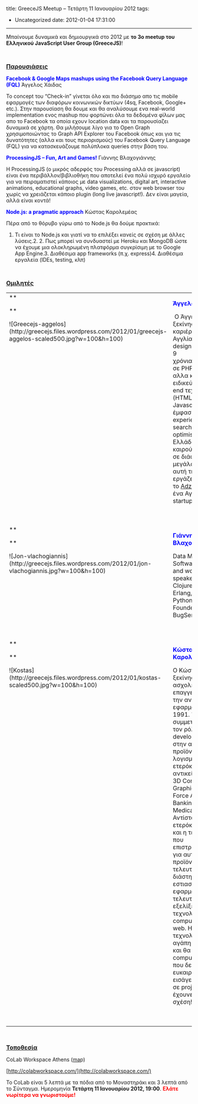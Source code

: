 title: GreeceJS Meetup – Τετάρτη 11 Ιανουαρίου 2012
tags:
  - Uncategorized
date: 2012-01-04 17:31:00
---

&Mu;&pi;&alpha;ί&nu;&omicron;&upsilon;&mu;&epsilon; &delta;&upsilon;&nu;&alpha;&mu;&iota;&kappa;ά &kappa;&alpha;&iota; &delta;&eta;&mu;&iota;&omicron;&upsilon;&rho;&gamma;&iota;&kappa;ά &sigma;&tau;&omicron; 2012 &mu;&epsilon; **&tau;&omicron; 3&omicron; meetup &tau;&omicron;&upsilon; &Epsilon;&lambda;&lambda;&eta;&nu;&iota;&kappa;&omicron;ύ JavaScript User Group (GreeceJS)**!

&nbsp;

<span style="text-decoration:underline;font-size:medium;">**&Pi;&alpha;&rho;&omicron;&upsilon;&sigma;&iota;ά&sigma;&epsilon;&iota;&sigmaf;**</span>

<span style="color:#0000ff;">**Facebook &amp; Google Maps mashups using the Facebook Query Language (FQL)**</span>
 Ά&gamma;&gamma;&epsilon;&lambda;&omicron;&sigmaf; &Chi;ά&iota;&delta;&alpha;&sigmaf;

&Tau;&omicron; concept &tau;&omicron;&upsilon; &#8220;Check-in&#8221; &gamma;ί&nu;&epsilon;&tau;&alpha;&iota; ό&lambda;&omicron; &kappa;&alpha;&iota; &pi;&iota;&omicron; &delta;&iota;ά&sigma;&eta;&mu;&omicron; &alpha;&pi;&omicron; &tau;&iota;&sigmaf; mobile &epsilon;&phi;&alpha;&rho;&mu;&omicron;&gamma;έ&sigmaf; &tau;&omega;&nu; &delta;&iota;&alpha;&phi;ό&rho;&omega;&nu; &kappa;&omicron;&iota;&nu;&omega;&nu;&iota;&kappa;ώ&nu; &delta;&iota;&kappa;&tau;ύ&omega;&nu; (4sq, Facebook, Google+ etc.). &Sigma;&tau;&eta;&nu; &pi;&alpha;&rho;&omicron;&upsilon;&sigma;ί&alpha;&sigma;&eta; &theta;&alpha; &delta;&omicron;&upsilon;&mu;&epsilon; &kappa;&alpha;&iota; &theta;&alpha; &alpha;&nu;&alpha;&lambda;ύ&sigma;&omicron;&upsilon;&mu;&epsilon; &epsilon;&nu;&alpha; real-world implementation &epsilon;&nu;&omicron;&sigmaf; mashup &pi;&omicron;&upsilon; &phi;&omicron;&rho;&tau;ώ&nu;&epsilon;&iota; ό&lambda;&alpha; &tau;&alpha; &delta;&epsilon;&delta;&omicron;&mu;έ&nu;&alpha; &phi;ί&lambda;&omega;&nu; &mu;&alpha;&sigmaf; &alpha;&pi;&omicron; &tau;&omicron; Facebook &tau;&alpha; &omicron;&pi;&omicron;ί&alpha; &epsilon;&chi;&omicron;&upsilon;&nu; location data &kappa;&alpha;&iota; &tau;&alpha; &pi;&alpha;&rho;&omicron;&upsilon;&sigma;ί&alpha;&zeta;&epsilon;&iota; &delta;&upsilon;&nu;&alpha;&mu;&iota;&kappa;ά &sigma;&epsilon; &chi;ά&rho;&tau;&eta;. &Theta;&alpha; &mu;&iota;&lambda;ή&sigma;&omicron;&upsilon;&mu;&epsilon; &lambda;ί&gamma;&omicron; &gamma;&iota;&alpha; &tau;&omicron; Open Graph &chi;&rho;&eta;&sigma;&iota;&mu;&omicron;&pi;&omicron;&iota;ώ&nu;&tau;&alpha;&sigmaf; &tau;&omicron; Graph API Explorer &tau;&omicron;&upsilon; Facebook ό&pi;&omega;&sigmaf; &kappa;&alpha;&iota; &gamma;&iota;&alpha; &tau;&iota;&sigmaf; &delta;&upsilon;&nu;&alpha;&tau;ό&tau;&eta;&tau;&epsilon;&sigmaf; (&alpha;&lambda;&lambda;&alpha; &kappa;&alpha;&iota; &tau;&omicron;&upsilon;&sigmaf; &pi;&epsilon;&rho;&iota;&omicron;&rho;&iota;&sigma;&mu;&omicron;ύ&sigmaf;) &tau;&omicron;&upsilon; Facebook Query Language (FQL) &gamma;&iota;&alpha; &nu;&alpha; &kappa;&alpha;&tau;&alpha;&sigma;&kappa;&epsilon;&upsilon;ά&zeta;&omicron;&upsilon;&mu;&epsilon; &pi;&omicron;&lambda;ύ&pi;&lambda;&omicron;&kappa;&alpha; queries &sigma;&tau;&eta;&nu; &beta;ά&sigma;&eta; &tau;&omicron;&upsilon;.

**<span style="color:#0000ff;">ProcessingJS &#8211; Fun, Art and Games!</span>** 
 &Gamma;&iota;ά&nu;&nu;&eta;&sigmaf; &Beta;&lambda;&alpha;&chi;&omicron;&gamma;&iota;ά&nu;&nu;&eta;&sigmaf;

H ProcessingJS (o &mu;&iota;&kappa;&rho;ό&sigmaf; &alpha;&delta;&epsilon;&rho;&phi;ό&sigmaf; &tau;&omicron;&upsilon; Processing &alpha;&lambda;&lambda;ά &sigma;&epsilon; javascript) &epsilon;ί&nu;&alpha;&iota; έ&nu;&alpha; &pi;&epsilon;&rho;&iota;&beta;ά&lambda;&lambda;&omicron;&nu;/&beta;&iota;&beta;&lambda;&iota;&omicron;&theta;ή&kappa;&eta; &pi;&omicron;&upsilon; &alpha;&pi;&omicron;&tau;&epsilon;&lambda;&epsilon;ί έ&nu;&alpha; &pi;&omicron;&lambda;ύ &iota;&sigma;&chi;&upsilon;&rho;ό &epsilon;&rho;&gamma;&alpha;&lambda;&epsilon;ί&omicron; &gamma;&iota;&alpha; &nu;&alpha; &pi;&epsilon;&iota;&rho;&alpha;&mu;&alpha;&tau;&iota;&sigma;&tau;&epsilon;ί &kappa;ά&pi;&omicron;&iota;&omicron;&sigmaf; &mu;&epsilon; data visualizations, digital art, interactive animations, educational graphs, video games, etc. &sigma;&tau;&omicron;&nu; web browser &tau;&omicron;&upsilon; &chi;&omega;&rho;ί&sigmaf; &nu;&alpha; &chi;&rho;&epsilon;&iota;ά&zeta;&epsilon;&tau;&alpha;&iota; &kappa;ά&pi;&omicron;&iota;&omicron; plugin (long live javascript!). &Delta;&epsilon;&nu; &epsilon;ί&nu;&alpha;&iota; &mu;&alpha;&gamma;&epsilon;ί&alpha;, &alpha;&lambda;&lambda;ά &epsilon;ί&nu;&alpha;&iota; &kappa;&omicron;&nu;&tau;ά!

**<span style="color:#0000ff;">Node.js: a pragmatic approach</span>**
 &Kappa;ώ&sigma;&tau;&alpha;&sigmaf; &Kappa;&alpha;&rho;&omicron;&lambda;&epsilon;&mu;έ&alpha;&sigmaf;

&Pi;έ&rho;&alpha; &alpha;&pi;ό &tau;&omicron; &theta;ό&rho;&upsilon;&beta;&omicron; &gamma;ύ&rho;&omega; &alpha;&pi;ό &tau;&omicron; Node.js &theta;&alpha; &delta;&omicron;ύ&mu;&epsilon; &pi;&rho;&alpha;&kappa;&tau;&iota;&kappa;ά:

1.  &Tau;&iota; &epsilon;ί&nu;&alpha;&iota; &tau;&omicron; Node.js &kappa;&alpha;&iota; &gamma;&iota;&alpha;&tau;ί &nu;&alpha; &tau;&omicron; &epsilon;&pi;&iota;&lambda;έ&xi;&epsilon;&iota; &kappa;&alpha;&nu;&epsilon;ί&sigmaf; &sigma;&epsilon; &sigma;&chi;έ&sigma;&eta; &mu;&epsilon; ά&lambda;&lambda;&epsilon;&sigmaf; &lambda;ύ&sigma;&epsilon;&iota;&sigmaf;.2.  2\. &Pi;&omega;&sigmaf; &mu;&pi;&omicron;&rho;&epsilon;ί &nu;&alpha; &sigma;&upsilon;&nu;&delta;&upsilon;&alpha;&sigma;&tau;&epsilon;ί &mu;&epsilon; &Eta;eroku &kappa;&alpha;&iota; MongoDB ώ&sigma;&tau;&epsilon; &nu;&alpha; έ&chi;&omicron;&upsilon;&mu;&epsilon; &mu;&iota;&alpha; &omicron;&lambda;&omicron;&kappa;&lambda;&eta;&rho;&omega;&mu;έ&nu;&eta; &pi;&lambda;&alpha;&tau;&phi;ό&rho;&mu;&alpha; &sigma;&upsilon;&gamma;&kappa;&rho;ί&sigma;&iota;&mu;&eta; &mu;&epsilon; &tau;&omicron; Google App Engine.3.  &Delta;&iota;&alpha;&theta;έ&sigma;&iota;&mu;&alpha; app frameworks (&pi;.&chi;. express)4.  &Delta;&iota;&alpha;&theta;έ&sigma;&iota;&mu;&alpha; &epsilon;&rho;&gamma;&alpha;&lambda;&epsilon;ί&alpha; (IDEs, testing, &kappa;&lambda;&pi;)

&nbsp;

<span style="text-decoration:underline;font-size:medium;">**&Omicron;&mu;&iota;&lambda;&eta;&tau;έ&sigmaf;**</span>
<table border="0" style="border:none;border-color:white;" width="100%">
<tr>
<td valign="top" width="120">**

**
<div class="posterousGalleryMainDiv p_embed p_image_embed">![Greecejs-aggelos](http://greecejs.files.wordpress.com/2012/01/greecejs-aggelos-scaled500.jpg?w=100&#038;h=100)</div>
</td>
<td valign="top">

<span style="color:#0000ff;">**Ά&gamma;&gamma;&epsilon;&lambda;&omicron;&sigmaf; &Chi;ά&iota;&delta;&alpha;&sigmaf;**</span>

**&nbsp;**&Omicron; Ά&gamma;&gamma;&epsilon;&lambda;&omicron;&sigmaf; &xi;&epsilon;&kappa;ί&nu;&eta;&sigma;&epsilon; &tau;&eta;&nu; &kappa;&alpha;&rho;&iota;έ&rho;&alpha; &tau;&omicron;&upsilon; &sigma;&tau;&eta;&nu; &Alpha;&gamma;&gamma;&lambda;ί&alpha; &omega;&sigmaf; web designer &pi;&rho;&iota;&nu; &alpha;&pi;&omicron; 9 &chi;&rho;ό&nu;&iota;&alpha;,&nbsp;&epsilon;&xi;&epsilon;&lambda;ί&chi;&theta;&eta;&kappa;&epsilon; &sigma;&epsilon; PHP developer &alpha;&lambda;&lambda;&alpha; &kappa;&alpha;&tau;έ&lambda;&eta;&xi;&epsilon; &nu;&alpha; &epsilon;&iota;&delta;&iota;&kappa;&epsilon;ύ&epsilon;&tau;&alpha;&iota; &sigma;&epsilon;&nbsp;front end&nbsp;&tau;&epsilon;&chi;&nu;&omicron;&lambda;&omicron;&gamma;ί&epsilon;&sigmaf; (HTML, CSS, Javascript) &mu;&epsilon; έ&mu;&phi;&alpha;&sigma;&eta; &sigma;&tau;&omicron; user experience &kappa;&alpha;&iota; &tau;&omicron; search engine optimisation. &Sigma;&tau;&eta;&nu; &Epsilon;&lambda;&lambda;ά&delta;&alpha; έ&chi;&epsilon;&iota; &kappa;&alpha;&tau;&alpha; &kappa;&alpha;&iota;&rho;&omicron;ύ&sigmaf; &delta;&omicron;&upsilon;&lambda;έ&psi;&epsilon;&iota; &sigma;&epsilon; &delta;&iota;ά&phi;&omicron;&rho;&alpha; &mu;&epsilon;&gamma;ά&lambda;&alpha; sites &kappa;&alpha;&iota; &alpha;&upsilon;&tau;ή &tau;&eta;&nu; &pi;&epsilon;&rho;ί&omicron;&delta;&omicron; &epsilon;&rho;&gamma;ά&zeta;&epsilon;&tau;&alpha;&iota; &gamma;&iota;&alpha; &tau;&omicron;&nbsp;[Adzuna.co.uk](http://adzuna.co.uk/), έ&nu;&alpha; &Alpha;&gamma;&gamma;&lambda;&iota;&kappa;ό startup.

&nbsp;

</td>
</tr>
<tr>
<td valign="top">**

**
<div class="posterousGalleryMainDiv p_embed p_image_embed">
<div class='p_embed p_image_embed'>
![Jon-vlachogiannis](http://greecejs.files.wordpress.com/2012/01/jon-vlachogiannis.jpg?w=100&#038;h=100)
</div>
</div>
</td>
<td valign="top">

<span style="color:#0000ff;">**&Gamma;&iota;ά&nu;&nu;&eta;&sigmaf; &Beta;&lambda;&alpha;&chi;&omicron;&gamma;&iota;ά&nu;&nu;&eta;&sigmaf;**</span>

Data Magician, Software Samurai and world wide speaker.  Thinks in Clojure, spawns in Erlang, runs in Python. Co-Founder of BugSense.com

&nbsp;

</td>
</tr>
<tr>
<td valign="top">**

**
<div class="posterousGalleryMainDiv p_embed p_image_embed">
<div class='p_embed p_image_embed'>
![Kostas](http://greecejs.files.wordpress.com/2012/01/kostas-scaled500.jpg?w=100&#038;h=100)
</div>
</div>
</td>
<td valign="top">

<span style="color:#0000ff;">**&Kappa;ώ&sigma;&tau;&alpha;&sigmaf; &Kappa;&alpha;&rho;&omicron;&lambda;&epsilon;&mu;έ&alpha;&sigmaf;**</span>

&Omicron; &Kappa;ώ&sigma;&tau;&alpha;&sigmaf; &xi;&epsilon;&kappa;ί&nu;&eta;&sigma;&epsilon; &nu;&alpha; &alpha;&sigma;&chi;&omicron;&lambda;&epsilon;ί&tau;&alpha;&iota; &epsilon;&pi;&alpha;&gamma;&gamma;&epsilon;&lambda;&mu;&alpha;&tau;&iota;&kappa;ά &mu;&epsilon; &tau;&eta;&nu; &alpha;&nu;ά&pi;&tau;&upsilon;&xi;&eta; &epsilon;&phi;&alpha;&rho;&mu;&omicron;&gamma;ώ&nu; &tau;&omicron; 1991\. Έ&chi;&epsilon;&iota; &sigma;&upsilon;&mu;&mu;&epsilon;&tau;ά&sigma;&chi;&epsilon;&iota; &mu;&epsilon; &tau;&omicron;&nu; &rho;ό&lambda;&omicron; &tau;&omicron;&upsilon; development lead &sigma;&tau;&eta;&nu; &alpha;&nu;ά&pi;&tau;&upsilon;&xi;&eta; &pi;&rho;&omicron;ϊό&nu;&tau;&omega;&nu; &lambda;&omicron;&gamma;&iota;&sigma;&mu;&iota;&kappa;&omicron;ύ &mu;&epsilon; &epsilon;&tau;&epsilon;&rho;ό&kappa;&lambda;&eta;&tau;&alpha; &alpha;&nu;&tau;&iota;&kappa;&epsilon;ί&mu;&epsilon;&nu;&alpha; ό&pi;&omega;&sigmaf; 3D Computer Graphics, Sales Force Automation, Banking, ERP, Medical Imaging. &Alpha;&nu;&tau;ί&sigma;&tau;&omicron;&iota;&chi;&alpha; &epsilon;&tau;&epsilon;&rho;ό&kappa;&lambda;&eta;&tau;&epsilon;&sigmaf; ή&tau;&alpha;&nu; &kappa;&alpha;&iota; &eta; &tau;&epsilon;&chi;&nu;&omicron;&lambda;&omicron;&gamma;ί&epsilon;&sigmaf; &pi;&omicron;&upsilon; &epsilon;&pi;&iota;&sigma;&tau;&rho;&alpha;&tau;&epsilon;ύ&tau;&eta;&kappa;&alpha;&nu; &gamma;&iota;&alpha; &alpha;&upsilon;&tau;ά &tau;&alpha; &pi;&rho;&omicron;ϊό&nu;&tau;&alpha;. &Tau;&omicron; &tau;&epsilon;&lambda;&epsilon;&upsilon;&tau;&alpha;ί&omicron; &delta;&iota;ά&sigma;&tau;&eta;&mu;&alpha; έ&chi;&epsilon;&iota; &epsilon;&sigma;&tau;&iota;&alpha;&sigma;&tau;&epsilon;ί &sigma;&tau;&eta;&nu; &epsilon;&phi;&alpha;&rho;&mu;&omicron;&gamma;ή &tau;&omega;&nu; &tau;&epsilon;&lambda;&epsilon;&upsilon;&tau;&alpha;ί&omega;&nu; &epsilon;&xi;&epsilon;&lambda;ί&xi;&epsilon;&omega;&nu; &sigma;&tau;&iota;&sigmaf; &tau;&epsilon;&chi;&nu;&omicron;&lambda;&omicron;&gamma;ί&epsilon;&sigmaf; cloud computing &kappa;&alpha;&iota; web. &Eta; &mu;&epsilon;&gamma;ά&lambda;&eta; &tau;&omicron;&upsilon; &tau;&epsilon;&chi;&nu;&omicron;&lambda;&omicron;&gamma;&iota;&kappa;ή &alpha;&gamma;ά&pi;&eta; ή&tau;&alpha;&nu; &epsilon;ί&nu;&alpha;&iota; &kappa;&alpha;&iota; &theta;&alpha; &epsilon;ί&nu;&alpha;&iota; &tau;&alpha; computer graphics &pi;&omicron;&upsilon; &delta;&epsilon;&nu; &chi;ά&nu;&epsilon;&iota; &epsilon;&upsilon;&kappa;&alpha;&iota;&rho;ί&alpha; &nu;&alpha; &epsilon;&iota;&sigma;ά&gamma;&epsilon;&iota; &alpha;&kappa;ό&mu;&eta; &kappa;&alpha;&iota; &sigma;&epsilon; project &pi;&omicron;&upsilon; &delta;&epsilon;&nu; έ&chi;&omicron;&upsilon;&nu;&epsilon; ά&mu;&epsilon;&sigma;&eta; &sigma;&chi;έ&sigma;&eta;!

&nbsp;

</td>
</tr>
</table>

&nbsp;

<span style="text-decoration:underline;font-size:medium;">**&Tau;&omicron;&pi;&omicron;&theta;&epsilon;&sigma;ί&alpha;**</span>

CoLab Workspace Athens ([ma](http://maps.google.com/maps?q=Petraki+28,+Syntagma,+Athens,+Greece&amp;hl=en&amp;sll=37.0625,-95.677068&amp;sspn=30.544155,65.390625&amp;vpsrc=0&amp;t=h&amp;z=16)p)

[http://colabworkspace.com/](http://colabworkspace.com/)

&Tau;&omicron; CoLab &epsilon;ί&nu;&alpha;&iota; 5 &lambda;&epsilon;&pi;&tau;ά &mu;&epsilon; &tau;&alpha; &pi;ό&delta;&iota;&alpha; &alpha;&pi;ό &tau;&omicron; &Mu;&omicron;&nu;&alpha;&sigma;&tau;&eta;&rho;ά&kappa;&iota; &kappa;&alpha;&iota; 3 &lambda;&epsilon;&pi;&tau;ά &alpha;&pi;ό &tau;&omicron; &Sigma;ύ&nu;&tau;&alpha;&gamma;&mu;&alpha;.    &Eta;&mu;&epsilon;&rho;&omicron;&mu;&eta;&nu;ί&alpha; **&Tau;&epsilon;&tau;ά&rho;&tau;&eta; 11 &Iota;&alpha;&nu;&omicron;&upsilon;&alpha;&rho;ί&omicron;&upsilon; 2012, 19:00**. **<span style="color:#ff0000;">&Epsilon;&lambda;ά&tau;&epsilon; &nu;&omega;&rho;ί&tau;&epsilon;&rho;&alpha; &nu;&alpha; &gamma;&nu;&omega;&rho;&iota;&sigma;&tau;&omicron;ύ&mu;&epsilon;!</span>**
